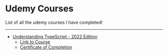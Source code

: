 # Udemy Courses

List of all the udemy courses I have completed!
***

- [Understanding TypeScript - 2022 Edition](https://github.com/rikusstrydom/udemy-courses/tree/master/understanding-typescript)
    - [Link to Course](https://www.udemy.com/course/understanding-typescript/)
    - [Certificate of Completion](https://www.udemy.com/certificate/UC-c4322d6b-aabc-4dc0-b12e-cd24846ee378)

